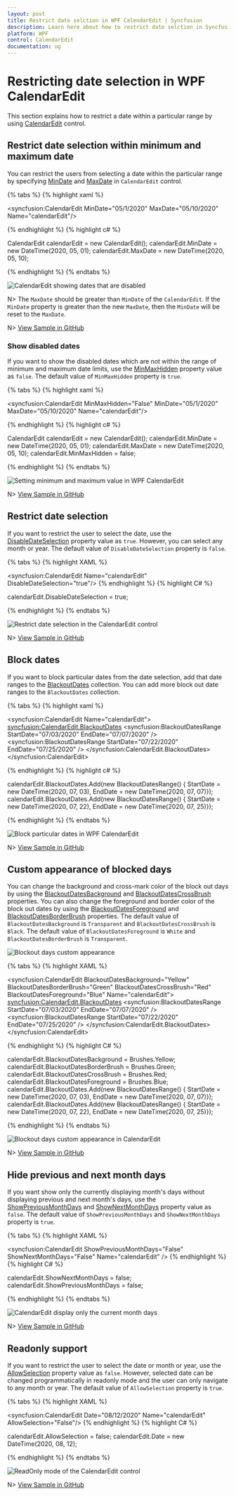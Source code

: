 ```yaml
---
layout: post
title: Restrict date selction in WPF CalendarEdit | Syncfusion
description: Learn here about how to restrict date selction in Syncfusion WPF CalendarEdit and its basic features.
platform: WPF
control: CalendarEdit
documentation: ug
---
```


# Restricting date selection in WPF CalendarEdit

This section explains how to restrict a date within a particular range by using [CalendarEdit](https://help.syncfusion.com/cr/wpf/Syncfusion.Windows.Shared.CalendarEdit.html) control.

## Restrict date selection within minimum and maximum date

You can restrict the users from selecting a date within the particular range by specifying [MinDate](https://help.syncfusion.com/cr/wpf/Syncfusion.Windows.Shared.CalendarEdit.html#Syncfusion_Windows_Shared_CalendarEdit_MinDate) and [MaxDate](https://help.syncfusion.com/cr/wpf/Syncfusion.Windows.Shared.CalendarEdit.html#Syncfusion_Windows_Shared_CalendarEdit_MaxDate) in `CalendarEdit` control.

{% tabs %}
{% highlight xaml %}

<!--Setting date range -->
<syncfusion:CalendarEdit MinDate="05/1/2020" 
                         MaxDate="05/10/2020"
                         Name="calendarEdit"/>

{% endhighlight  %}
{% highlight c# %}

CalendarEdit calendarEdit = new CalendarEdit();
calendarEdit.MinDate = new DateTime(2020, 05, 01);
calendarEdit.MaxDate = new DateTime(2020, 05, 10);

{% endhighlight  %}
{% endtabs %}

![CalendarEdit showing dates that are disabled](Getting-Started_images/wpf-calendar-control-min-max-dates.png)

N> The `MaxDate` should be greater than `MinDate` of the `CalendarEdit`. If the `MinDate` property is greater than the new `MaxDate`, then the `MinDate` will be reset to the `MaxDate`.

N> [View Sample in GitHub](https://github.com/SyncfusionExamples/syncfusin-wpf-calendar-examples/tree/master/Samples/Restrict-Date)

### Show disabled dates 

If you want to show the disabled dates which are not within the range of minimum and maximum date limits, use the [MinMaxHidden](https://help.syncfusion.com/cr/wpf/Syncfusion.Windows.Shared.CalendarEdit.html#Syncfusion_Windows_Shared_CalendarEdit_MinMaxHidden) property value as `false`. The default value of `MinMaxHidden` property is `true`. 

{% tabs %}
{% highlight xaml %}

<syncfusion:CalendarEdit MinMaxHidden="False"
                         MinDate="05/1/2020" 
                         MaxDate="05/10/2020"
                         Name="calendarEdit"/>

{% endhighlight  %}
{% highlight c# %}

CalendarEdit calendarEdit = new CalendarEdit();
calendarEdit.MinDate = new DateTime(2020, 05, 01);
calendarEdit.MaxDate = new DateTime(2020, 05, 10);
calendarEdit.MinMaxHidden = false;

{% endhighlight  %}
{% endtabs %}

![Setting minimum and maximum value in WPF CalendarEdit](Restrict-Date-Selection_images/MinMaxHidden.png)

N> [View Sample in GitHub](https://github.com/SyncfusionExamples/syncfusin-wpf-calendar-examples/tree/master/Samples/Restrict-Date)

## Restrict date selection

If you want to restrict the user to select the date, use the [DisableDateSelection](https://help.syncfusion.com/cr/wpf/Syncfusion.Windows.Shared.CalendarEdit.html#Syncfusion_Windows_Shared_CalendarEdit_DisableDateSelection) property value as `true`. However, you can select any month or year. The default value of `DisableDateSelection` property is `false`.

{% tabs %}
{% highlight XAML %}

<syncfusion:CalendarEdit Name="calendarEdit" 
                         DisableDateSelection="true"/>
{% endhighlight %}
{% highlight C# %}

calendarEdit.DisableDateSelection = true;

{% endhighlight %}
{% endtabs %}

![Restrict date selection in the CalendarEdit control](Restrict-Date-Selection_images/DisableDateSelection.png)

N> [View Sample in GitHub](https://github.com/SyncfusionExamples/syncfusin-wpf-calendar-examples/tree/master/Samples/Restrict-Date)

## Block dates

If you want to block particular dates from the date selection, add that date ranges to the [BlackoutDates](https://help.syncfusion.com/cr/wpf/Syncfusion.Windows.Shared.CalendarEdit.html#Syncfusion_Windows_Shared_CalendarEdit_BlackoutDates) collection. You can add more block out date ranges to the `BlackoutDates` collection.

{% tabs %}
{% highlight xaml %}

<syncfusion:CalendarEdit Name="calendarEdit">
    <syncfusion:CalendarEdit.BlackoutDates>
        <syncfusion:BlackoutDatesRange StartDate="07/03/2020"
                                       EndDate="07/07/2020" />
        <syncfusion:BlackoutDatesRange StartDate="07/22/2020" 
                                       EndDate="07/25/2020" />
    </syncfusion:CalendarEdit.BlackoutDates>
</syncfusion:CalendarEdit>

{% endhighlight %}
{% highlight c# %}

calendarEdit.BlackoutDates.Add(new BlackoutDatesRange() {
    StartDate = new DateTime(2020, 07, 03),
    EndDate = new DateTime(2020, 07, 07)});
calendarEdit.BlackoutDates.Add(new BlackoutDatesRange() {
    StartDate = new DateTime(2020, 07, 22), 
    EndDate = new DateTime(2020, 07, 25)});

{% endhighlight %}
{% endtabs %}

![Block particular dates in WPF CalendarEdit](Getting-Started_images/BlackOutDays.png)

N> [View Sample in GitHub](https://github.com/SyncfusionExamples/syncfusin-wpf-calendar-examples/tree/master/Samples/Blackoutdates)

## Custom appearance of blocked days

You can change the background and cross-mark color of the block out days by using the [BlackoutDatesBackground](https://help.syncfusion.com/cr/wpf/Syncfusion.Windows.Shared.CalendarEdit.html#Syncfusion_Windows_Shared_CalendarEdit_BlackoutDatesBackground) and [BlackoutDatesCrossBrush](https://help.syncfusion.com/cr/wpf/Syncfusion.Windows.Shared.CalendarEdit.html#Syncfusion_Windows_Shared_CalendarEdit_BlackoutDatesCrossBrush) properties. You can also change the foreground and border color of the block out dates by using the [BlackoutDatesForeground](https://help.syncfusion.com/cr/wpf/Syncfusion.Windows.Shared.CalendarEdit.html#Syncfusion_Windows_Shared_CalendarEdit_BlackoutDatesForeground) and [BlackoutDatesBorderBrush](https://help.syncfusion.com/cr/wpf/Syncfusion.Windows.Shared.CalendarEdit.html#Syncfusion_Windows_Shared_CalendarEdit_BlackoutDatesBorderBrush) properties. The default value of `BlackoutDatesBackground` is `Transparent` and `BlackoutDatesCrossBrush` is `Black`. The default value of `BlackoutDatesForeground` is `White` and `BlackoutDatesBorderBrush` is `Transparent`.

![Blockout days custom appearance](Restrict-Date-Selection_images/BlockOut.png)

{% tabs %}
{% highlight XAML %}

<syncfusion:CalendarEdit BlackoutDatesBackground="Yellow" 
                         BlackoutDatesBorderBrush="Green"
                         BlackoutDatesCrossBrush="Red" 
                         BlackoutDatesForeground="Blue" 
                         Name="calendarEdit">
    <syncfusion:CalendarEdit.BlackoutDates>
        <syncfusion:BlackoutDatesRange StartDate="07/03/2020"
                                       EndDate="07/07/2020" />
        <syncfusion:BlackoutDatesRange StartDate="07/22/2020" 
                                       EndDate="07/25/2020" />
    </syncfusion:CalendarEdit.BlackoutDates>
</syncfusion:CalendarEdit>

{% endhighlight %}
{% highlight C# %}

calendarEdit.BlackoutDatesBackground = Brushes.Yellow;
calendarEdit.BlackoutDatesBorderBrush = Brushes.Green;
calendarEdit.BlackoutDatesCrossBrush = Brushes.Red;
calendarEdit.BlackoutDatesForeground = Brushes.Blue;
calendarEdit.BlackoutDates.Add(new BlackoutDatesRange() {
    StartDate = new DateTime(2020, 07, 03),
    EndDate = new DateTime(2020, 07, 07)});
calendarEdit.BlackoutDates.Add(new BlackoutDatesRange() {
    StartDate = new DateTime(2020, 07, 22), 
    EndDate = new DateTime(2020, 07, 25)});

{% endhighlight %}
{% endtabs %}

![Blockout days custom appearance in CalendarEdit](Restrict-Date-Selection_images/BlockOutDays.png)

N> [View Sample in GitHub](https://github.com/SyncfusionExamples/syncfusin-wpf-calendar-examples/tree/master/Samples/Blackoutdates)

## Hide previous and next month days

If you want show only the currently displaying month's days without displaying previous and next month's days, use the [ShowPreviousMonthDays](https://help.syncfusion.com/cr/wpf/Syncfusion.Windows.Shared.CalendarEdit.html#Syncfusion_Windows_Shared_CalendarEdit_ShowPreviousMonthDays) and [ShowNextMonthDays](https://help.syncfusion.com/cr/wpf/Syncfusion.Windows.Shared.CalendarEdit.html#Syncfusion_Windows_Shared_CalendarEdit_ShowNextMonthDays) property value as `false`. The default value of `ShowPreviousMonthDays` and `ShowNextMonthDays` property is `true`.

{% tabs %}
{% highlight XAML %}

<syncfusion:CalendarEdit ShowPreviousMonthDays="False"
                         ShowNextMonthDays="False"
                         Name="calendarEdit" />
{% endhighlight %}
{% highlight C# %}

calendarEdit.ShowNextMonthDays = false;
calendarEdit.ShowPreviousMonthDays = false;

{% endhighlight %}
{% endtabs %}

![CalendarEdit display only the current month days](Restrict-Date-Selection_images/ShowCurrentMonthDays.png)

N> [View Sample in GitHub](https://github.com/SyncfusionExamples/syncfusin-wpf-calendar-examples/tree/master/Samples/Restrict-Date)

## Readonly support

If you want to restrict the user to select the date or month or year, use the [AllowSelection](https://help.syncfusion.com/cr/wpf/Syncfusion.Windows.Shared.CalendarEdit.html#Syncfusion_Windows_Shared_CalendarEdit_AllowSelection) property value as `false`. However, selected date can be changed programmatically in readonly mode and the user can only navigate to any month or year. The default value of `AllowSelection` property is `true`.

{% tabs %}
{% highlight XAML %}

<syncfusion:CalendarEdit Date="08/12/2020"
                         Name="calendarEdit" 
                         AllowSelection="False"/>
{% endhighlight %}
{% highlight C# %}

calendarEdit.AllowSelection = false;
calendarEdit.Date = new DateTime(2020, 08, 12);

{% endhighlight %}
{% endtabs %}

![ReadOnly mode of the CalendarEdit control](Restrict-Date-Selection_images/AllowSelection.png)

N> [View Sample in GitHub](https://github.com/SyncfusionExamples/syncfusin-wpf-calendar-examples/tree/master/Samples/Restrict-Date)

